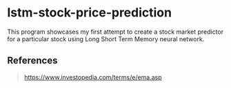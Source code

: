 # lstm-stock-price-prediction

This program showcases my first attempt to create a stock market predictor for a particular stock using Long Short Term Memory neural network. 


## References
> https://www.investopedia.com/terms/e/ema.asp
